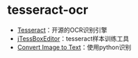 # tesseract-ocr

 * [Tesseract](https://github.com/tesseract-ocr)：开源的OCR识别引擎 
 * [jTessBoxEditor](https://sourceforge.net/projects/vietocr/files/jTessBoxEditor)：tesseract样本训练工具
 * [Convert Image to Text](https://github.com/prabhakar267/ocr-convert-image-to-text)：使用python识别